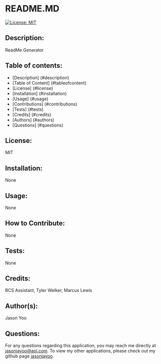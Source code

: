 
  # README.MD

  [![License: MIT](https://img.shields.io/badge/License-MIT-blue.svg)](https://opensource.org/licenses/MIT)
  
  ## Description:
  ReadMe Generator

  ## Table of contents:

  * [Description] (#description)
  * [Table of Content] (#tableofcontent)
  * [License] (#license)
  * [Installation] (#installation)
  * [Usage] (#usage)
  * [Contributions] (#contributions)
  * [Tests] (#tests)
  * [Credits] (#credits)
  * [Authors] (#authors)
  * [Questions] (#questions)

  <a name="license"></a>
  ## License:
  MIT

  <a name="installation"></a>
  ## Installation:
  None

  <a name="usage"></a>
  ## Usage:
  None

  <a name="contributions"></a>
  ## How to Contribute:
  None

  <a name="tests"></a>
  ## Tests: 
  None

  <a name="credits"></a>
  ## Credits:
  BCS Assistant, Tyler Welker, Marcus Lewis

  <a name="authors"></a>
  ## Author(s):
  Jason Yoo
  
  <a name="questions"></a>
  ## Questions:
  For any questions regarding this application, you may reach me directly at jasonjayoo@aol.com. To view my other applications, please check out my github page [jasonjayoo](https://github.com/jasonjayoo).
